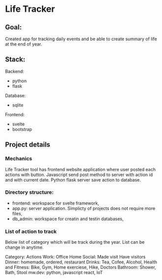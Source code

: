 # Life Tracker
## Goal:
Created app for tracking daily events and be able to create summary of life at the end of year. 

## Stack:
Backend:
- python
- flask

Database:
- sqlite

Frontend:
- svelte
- bootstrap

## Project details
### Mechanics
Life Tracker tool has frontend website application where user posted each actions with button.
Javascript send post method to server with action id and with current date.
Python flask server save action to database.


### Directory structure:
- frontend: workspace for svelte framework,
- app.py: server application. Simplicty of projects does not require more files,
- db_admin: workspace for creatin and testin databases,



### List of action to track
Below list of category which will be track during the year.
List can be change in anytime.

Category:
    Actions
Work:
    Office
    Home
Social:
    Made visit
    Have visitors
Dinner:
    homemade,
    ordered,
    restaurant
Drinks:
    Tea,
    Cofee,
    Alcohol,
Health and Fitness:
    Bike,
    Gym,
    Home exerciese,
    Hike,
    Doctors
Bathroom:
    Shower,
    Bath,
    Stool
mw.dev:
    python,
    javascript
    react,
    IoT
